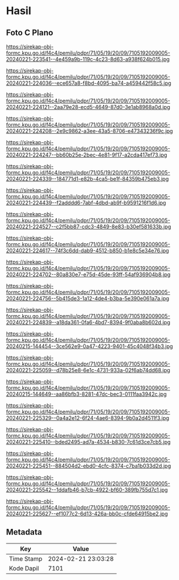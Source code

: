 # Hasil

## Foto C Plano

https://sirekap-obj-formc.kpu.go.id/f4c4/pemilu/pdpr/71/05/19/20/09/7105192009005-20240221-223541--4e459a9b-119c-4c23-8d63-a938f624b015.jpg

https://sirekap-obj-formc.kpu.go.id/f4c4/pemilu/pdpr/71/05/19/20/09/7105192009005-20240221-224036--ece657a8-f8bd-4095-ba74-a459442f58c5.jpg

https://sirekap-obj-formc.kpu.go.id/f4c4/pemilu/pdpr/71/05/19/20/09/7105192009005-20240221-224121--2aa79e28-ecd5-4649-87d0-3e1ab8968a0d.jpg

https://sirekap-obj-formc.kpu.go.id/f4c4/pemilu/pdpr/71/05/19/20/09/7105192009005-20240221-224208--2e9c9862-a3ee-43a5-8706-e47343236f9c.jpg

https://sirekap-obj-formc.kpu.go.id/f4c4/pemilu/pdpr/71/05/19/20/09/7105192009005-20240221-224247--bb60b25e-2bec-4e81-9f17-a2cda417ef73.jpg

https://sirekap-obj-formc.kpu.go.id/f4c4/pemilu/pdpr/71/05/19/20/09/7105192009005-20240221-224339--184771d1-e82b-4ca5-be1f-84359b475eb3.jpg

https://sirekap-obj-formc.kpu.go.id/f4c4/pemilu/pdpr/71/05/19/20/09/7105192009005-20240221-224439--f2adddd6-7abf-4dbd-ab9f-b9591216f1d6.jpg

https://sirekap-obj-formc.kpu.go.id/f4c4/pemilu/pdpr/71/05/19/20/09/7105192009005-20240221-224527--c2f5bb87-cdc3-4849-8e83-b30ef581633b.jpg

https://sirekap-obj-formc.kpu.go.id/f4c4/pemilu/pdpr/71/05/19/20/09/7105192009005-20240221-224617--74f3c6dd-dab9-4512-b850-b1e8c5e34e76.jpg

https://sirekap-obj-formc.kpu.go.id/f4c4/pemilu/pdpr/71/05/19/20/09/7105192009005-20240221-224702--80a830e7-e75d-45de-93ff-54af936904b8.jpg

https://sirekap-obj-formc.kpu.go.id/f4c4/pemilu/pdpr/71/05/19/20/09/7105192009005-20240221-224756--5b415de3-1a12-4de4-b3ba-5e390e061a7a.jpg

https://sirekap-obj-formc.kpu.go.id/f4c4/pemilu/pdpr/71/05/19/20/09/7105192009005-20240221-224839--a18da361-0fa6-4bd7-8394-9f0aba8b602d.jpg

https://sirekap-obj-formc.kpu.go.id/f4c4/pemilu/pdpr/71/05/19/20/09/7105192009005-20240215-144454--3ce562e9-0a47-4223-9401-45c4048f34b3.jpg

https://sirekap-obj-formc.kpu.go.id/f4c4/pemilu/pdpr/71/05/19/20/09/7105192009005-20240221-225059--d78b25e8-6e1c-4731-933a-02f6ab74dd68.jpg

https://sirekap-obj-formc.kpu.go.id/f4c4/pemilu/pdpr/71/05/19/20/09/7105192009005-20240215-144649--aa86bfb3-8281-47dc-bec3-0111faa3942c.jpg

https://sirekap-obj-formc.kpu.go.id/f4c4/pemilu/pdpr/71/05/19/20/09/7105192009005-20240221-225329--0a4a2e12-6f24-4ae6-8394-9b0a2d4511f3.jpg

https://sirekap-obj-formc.kpu.go.id/f4c4/pemilu/pdpr/71/05/19/20/09/7105192009005-20240221-225410--bded2495-ad7a-4534-b830-7c61d3ce7cb5.jpg

https://sirekap-obj-formc.kpu.go.id/f4c4/pemilu/pdpr/71/05/19/20/09/7105192009005-20240221-225451--884504d2-ebd0-4cfc-8374-c7ba1b033d2d.jpg

https://sirekap-obj-formc.kpu.go.id/f4c4/pemilu/pdpr/71/05/19/20/09/7105192009005-20240221-225542--1ddafb46-b7cb-4922-bf60-389fb755d7c1.jpg

https://sirekap-obj-formc.kpu.go.id/f4c4/pemilu/pdpr/71/05/19/20/09/7105192009005-20240221-225627--ef1077c2-6d13-426a-bb0c-cfde64915be2.jpg


## Metadata

| Key        | Value               |
| ---------- | ------------------- |
| Time Stamp | 2024-02-21 23:03:28 |
| Kode Dapil | 7101                |



